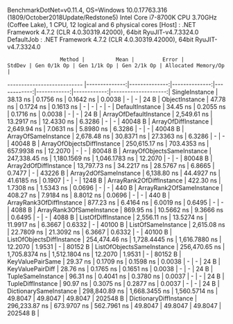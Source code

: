 
BenchmarkDotNet=v0.11.4, OS=Windows 10.0.17763.316 (1809/October2018Update/Redstone5)
Intel Core i7-8700K CPU 3.70GHz (Coffee Lake), 1 CPU, 12 logical and 6 physical cores
  [Host]     : .NET Framework 4.7.2 (CLR 4.0.30319.42000), 64bit RyuJIT-v4.7.3324.0
  DefaultJob : .NET Framework 4.7.2 (CLR 4.0.30319.42000), 64bit RyuJIT-v4.7.3324.0


                     Method |          Mean |         Error |        StdDev | Gen 0/1k Op | Gen 1/1k Op | Gen 2/1k Op | Allocated Memory/Op |
--------------------------- |--------------:|--------------:|--------------:|------------:|------------:|------------:|--------------------:|
             SingleInstance |      38.13 ns |     0.1756 ns |     0.1642 ns |      0.0038 |           - |           - |                24 B |
             ObjectInstance |      47.78 ns |     0.1724 ns |     0.1613 ns |           - |           - |           - |                   - |
            DefaultInstance |      34.45 ns |     0.2055 ns |     0.1716 ns |      0.0038 |           - |           - |                24 B |
     ArrayOfDefaultInstance |   2,549.61 ns |    13.2917 ns |    12.4330 ns |      6.3286 |           - |           - |             40048 B |
        ArrayOfDiffInstance |   2,649.94 ns |     7.0631 ns |     5.8980 ns |      6.3286 |           - |           - |             40048 B |
        ArrayOfSameInstance |   2,678.48 ns |    30.8371 ns |    27.3363 ns |      6.3286 |           - |           - |             40048 B |
 ArrayOfObjectsDiffInstance | 250,615.17 ns |   703.4353 ns |   657.9938 ns |     12.2070 |           - |           - |             80048 B |
 ArrayOfObjectsSameInstance | 247,338.45 ns | 1,180.1569 ns | 1,046.1783 ns |     12.2070 |           - |           - |             80048 B |
      Array2dOfDiffInstance |  13,797.73 ns |    34.2217 ns |    28.5767 ns |      6.8665 |      0.7477 |           - |             43226 B |
      Array2dOfSameInstance |   6,138.80 ns |    44.4927 ns |    41.6185 ns |      0.1907 |           - |           - |              1248 B |
   ArrayRank2OfDiffInstance |     422.30 ns |     1.7308 ns |     1.5343 ns |      0.0696 |           - |           - |               440 B |
   ArrayRank2OfSameInstance |     408.27 ns |     7.9184 ns |     8.8012 ns |      0.0696 |           - |           - |               440 B |
   ArrayRank3OfDiffInstance |     877.23 ns |     6.4164 ns |     6.0019 ns |      0.6495 |           - |           - |              4088 B |
   ArrayRank3OfSameInstance |     869.95 ns |    10.5662 ns |     9.3666 ns |      0.6495 |           - |           - |              4088 B |
         ListOfDiffInstance |   2,556.11 ns |    13.5274 ns |    11.9917 ns |      6.3667 |      0.6332 |           - |             40100 B |
         ListOfSameInstance |   2,615.08 ns |    22.7809 ns |    21.3092 ns |      6.3667 |      0.6332 |           - |             40100 B |
  ListOfObjectsDiffInstance | 254,474.46 ns | 1,728.4445 ns | 1,616.7880 ns |     12.2070 |      1.9531 |           - |             80152 B |
  ListOfObjectsSameInstance | 256,470.65 ns | 1,705.8374 ns | 1,512.1804 ns |     12.2070 |      1.9531 |           - |             80152 B |
           KeyValuePairSame |      29.37 ns |     0.1709 ns |     0.1598 ns |      0.0038 |           - |           - |                24 B |
           KeyValuePairDiff |      28.76 ns |     0.1765 ns |     0.1651 ns |      0.0038 |           - |           - |                24 B |
          TupleSameInstance |      96.31 ns |     0.4041 ns |     0.3780 ns |      0.0037 |           - |           - |                24 B |
          TupleDiffInstance |      90.97 ns |     0.3075 ns |     0.2877 ns |      0.0037 |           - |           - |                24 B |
     DictionarySameInstance | 298,840.89 ns | 1,668.3455 ns | 1,560.5714 ns |     49.8047 |     49.8047 |     49.8047 |            202548 B |
     DictionaryDiffInstance | 296,233.87 ns |   673.9707 ns |   562.7961 ns |     49.8047 |     49.8047 |     49.8047 |            202548 B |
